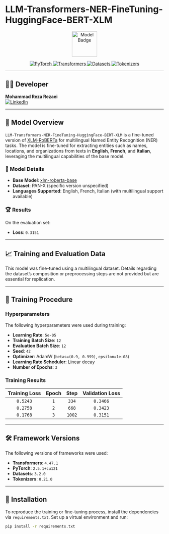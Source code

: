 # LLM-Transformers-NER-FineTuning-HuggingFace-BERT-XLM

<p align="center">
    <a href="https://huggingface.co/xlm-roberta-base">
        <img src="https://huggingface.co/xlm-roberta-base/resolve/main/icon.svg" alt="Model Badge" height="80">
    </a>
</p>

<p align="center">
    <a href="https://pytorch.org">
        <img src="https://img.shields.io/badge/PyTorch-2.5.1%2Bcu121-orange.svg" alt="PyTorch">
    </a>
    <a href="https://huggingface.co">
        <img src="https://img.shields.io/badge/Transformers-4.47.1-blue.svg" alt="Transformers">
    </a>
    <a href="https://huggingface.co">
        <img src="https://img.shields.io/badge/Datasets-3.2.0-yellow.svg" alt="Datasets">
    </a>
    <a href="https://huggingface.co">
        <img src="https://img.shields.io/badge/Tokenizers-0.21.0-red.svg" alt="Tokenizers">
    </a>
</p>

----
## 👨‍💻 Developer

**Mohammad Reza Rezaei**  
[![LinkedIn](https://img.shields.io/badge/LinkedIn-Connect-blue.svg)](https://www.linkedin.com/in/m-rezaei/)

---

## 🌟 Model Overview

`LLM-Transformers-NER-FineTuning-HuggingFace-BERT-XLM` is a fine-tuned version of [XLM-RoBERTa](https://huggingface.co/xlm-roberta-base) for multilingual Named Entity Recognition (NER) tasks. The model is fine-tuned for extracting entities such as names, locations, and organizations from texts in **English**, **French**, and **Italian**, leveraging the multilingual capabilities of the base model.

### 🤖 Model Details
- **Base Model**: [xlm-roberta-base](https://huggingface.co/xlm-roberta-base)
- **Dataset**: PAN-X (specific version unspecified)
- **Languages Supported**: English, French, Italian (with multilingual support available)

### 🏆 Results
On the evaluation set:
- **Loss**: `0.3151`

---

## 📈 Training and Evaluation Data

This model was fine-tuned using a multilingual dataset. Details regarding the dataset’s composition or preprocessing steps are not provided but are essential for replication.

---

## 🔧 Training Procedure

### Hyperparameters

The following hyperparameters were used during training:
- **Learning Rate**: `5e-05`
- **Training Batch Size**: `12`
- **Evaluation Batch Size**: `12`
- **Seed**: `42`
- **Optimizer**: AdamW (`betas=(0.9, 0.999)`, `epsilon=1e-08`)
- **Learning Rate Scheduler**: Linear decay
- **Number of Epochs**: `3`

### Training Results

| **Training Loss** | **Epoch** | **Step** | **Validation Loss** |
|:-----------------:|:---------:|:--------:|:-------------------:|
| `0.5243`          | `1`       | `334`    | `0.3466`            |
| `0.2758`          | `2`       | `668`    | `0.3423`            |
| `0.1768`          | `3`       | `1002`   | `0.3151`            |

---

## 🛠️ Framework Versions

The following versions of frameworks were used:
- **Transformers**: `4.47.1`
- **PyTorch**: `2.5.1+cu121`
- **Datasets**: `3.2.0`
- **Tokenizers**: `0.21.0`

---

## 📂 Installation

To reproduce the training or fine-tuning process, install the dependencies via `requirements.txt`. Set up a virtual environment and run:

```bash
pip install -r requirements.txt
